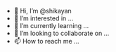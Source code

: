 - 👋 Hi, I’m @shikayan
- 👀 I’m interested in ...
- 🌱 I’m currently learning ...
- 💞️ I’m looking to collaborate on ...
- 📫 How to reach me ...

<!---
shikayan/shikayan is a ✨ special ✨ repository because its `README.md` (this file) appears on your GitHub profile.
You can click the Preview link to take a look at your changes.
--->
